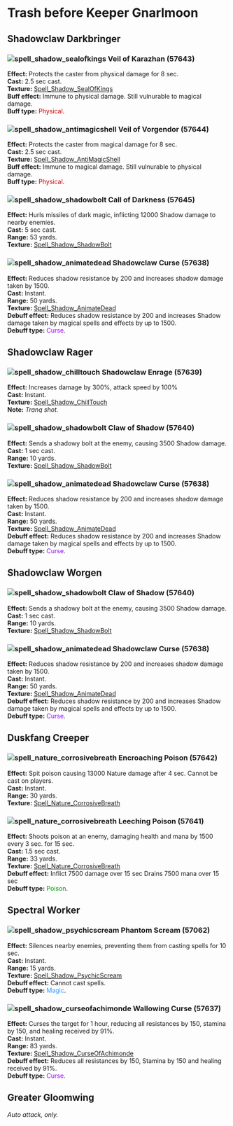 # Trash before Keeper Gnarlmoon


## Shadowclaw Darkbringer


### ![spell_shadow_sealofkings] Veil of Karazhan (57643)
**Effect:** Protects the caster from physical damage for 8 sec.<br>
**Cast:** 2.5 sec cast.<br>
**Texture:** <a href="https://wow.zamimg.com/images/wow/icons/large/spell_shadow_sealofkings.jpg">Spell_Shadow_SealOfKings</a><br>
**Buff effect:** Immune to physical damage. Still vulnurable to magical damage.<br>
**Buff type:** <span style="color:#C80000">Physical</span>.<br>

[spell_shadow_sealofkings]: https://wow.zamimg.com/images/wow/icons/small/spell_shadow_sealofkings.jpg


### ![spell_shadow_antimagicshell] Veil of Vorgendor (57644)
**Effect:** Protects the caster from magical damage for 8 sec.<br>
**Cast:** 2.5 sec cast.<br>
**Texture:** <a href="https://wow.zamimg.com/images/wow/icons/large/spell_shadow_antimagicshell.jpg">Spell_Shadow_AntiMagicShell</a><br>
**Buff effect:** Immune to magical damage. Still vulnurable to physical damage.<br>
**Buff type:** <span style="color:#C80000">Physical</span>.<br>

[spell_shadow_antimagicshell]: https://wow.zamimg.com/images/wow/icons/small/spell_shadow_antimagicshell.jpg


### ![spell_shadow_shadowbolt] Call of Darkness (57645)
**Effect:** Hurls missiles of dark magic, inflicting 12000 Shadow damage to nearby enemies.<br>
**Cast:** 5 sec cast.<br>
**Range:** 53 yards.<br>
**Texture:** <a href="https://wow.zamimg.com/images/wow/icons/large/spell_shadow_shadowbolt.jpg">Spell_Shadow_ShadowBolt</a><br>

[spell_shadow_shadowbolt]: https://wow.zamimg.com/images/wow/icons/small/spell_shadow_shadowbolt.jpg


### ![spell_shadow_animatedead] Shadowclaw Curse (57638)
**Effect:** Reduces shadow resistance by 200 and increases shadow damage taken by 1500.<br>
**Cast:** Instant.<br>
**Range:** 50 yards.<br>
**Texture:** <a href="https://wow.zamimg.com/images/wow/icons/large/spell_shadow_animatedead.jpg">Spell_Shadow_AnimateDead</a><br>
**Debuff effect:** Reduces shadow resistance by 200 and increases Shadow damage taken by magical spells and effects by up to 1500.<br>
**Debuff type:** <span style="color:#9600FF">Curse</span>.<br>

[spell_shadow_animatedead]: https://wow.zamimg.com/images/wow/icons/small/spell_shadow_animatedead.jpg



## Shadowclaw Rager


### ![spell_shadow_chilltouch] Shadowclaw Enrage (57639)
**Effect:** Increases damage by 300%, attack speed by 100%<br>
**Cast:** Instant.<br>
**Texture:** <a href="https://wow.zamimg.com/images/wow/icons/large/spell_shadow_chilltouch.jpg">Spell_Shadow_ChillTouch</a><br>
**Note:** *Tranq shot.*

[spell_shadow_chilltouch]: https://wow.zamimg.com/images/wow/icons/small/spell_shadow_chilltouch.jpg


### ![spell_shadow_shadowbolt] Claw of Shadow (57640)
**Effect:** Sends a shadowy bolt at the enemy, causing 3500 Shadow damage.<br>
**Cast:** 1 sec cast.<br>
**Range:** 10 yards.<br>
**Texture:** <a href="https://wow.zamimg.com/images/wow/icons/large/spell_shadow_shadowbolt.jpg">Spell_Shadow_ShadowBolt</a><br>

[spell_shadow_shadowbolt]: https://wow.zamimg.com/images/wow/icons/small/spell_shadow_shadowbolt.jpg


### ![spell_shadow_animatedead] Shadowclaw Curse (57638)
**Effect:** Reduces shadow resistance by 200 and increases shadow damage taken by 1500.<br>
**Cast:** Instant.<br>
**Range:** 50 yards.<br>
**Texture:** <a href="https://wow.zamimg.com/images/wow/icons/large/spell_shadow_animatedead.jpg">Spell_Shadow_AnimateDead</a><br>
**Debuff effect:** Reduces shadow resistance by 200 and increases Shadow damage taken by magical spells and effects by up to 1500.<br>
**Debuff type:** <span style="color:#9600FF">Curse</span>.<br>

[spell_shadow_animatedead]: https://wow.zamimg.com/images/wow/icons/small/spell_shadow_animatedead.jpg



## Shadowclaw Worgen


### ![spell_shadow_shadowbolt] Claw of Shadow (57640)
**Effect:** Sends a shadowy bolt at the enemy, causing 3500 Shadow damage.<br>
**Cast:** 1 sec cast.<br>
**Range:** 10 yards.<br>
**Texture:** <a href="https://wow.zamimg.com/images/wow/icons/large/spell_shadow_shadowbolt.jpg">Spell_Shadow_ShadowBolt</a><br>

[spell_shadow_shadowbolt]: https://wow.zamimg.com/images/wow/icons/small/spell_shadow_shadowbolt.jpg


### ![spell_shadow_animatedead] Shadowclaw Curse (57638)
**Effect:** Reduces shadow resistance by 200 and increases shadow damage taken by 1500.<br>
**Cast:** Instant.<br>
**Range:** 50 yards.<br>
**Texture:** <a href="https://wow.zamimg.com/images/wow/icons/large/spell_shadow_animatedead.jpg">Spell_Shadow_AnimateDead</a><br>
**Debuff effect:** Reduces shadow resistance by 200 and increases Shadow damage taken by magical spells and effects by up to 1500.<br>
**Debuff type:** <span style="color:#9600FF">Curse</span>.<br>

[spell_shadow_animatedead]: https://wow.zamimg.com/images/wow/icons/small/spell_shadow_animatedead.jpg



## Duskfang Creeper


### ![spell_nature_corrosivebreath] Encroaching Poison (57642)
**Effect:** Spit poison causing 13000 Nature damage after 4 sec. Cannot be cast on players.<br>
**Cast:** Instant.<br>
**Range:** 30 yards.<br>
**Texture:** <a href="https://wow.zamimg.com/images/wow/icons/large/spell_nature_corrosivebreath.jpg">Spell_Nature_CorrosiveBreath</a><br>

[spell_nature_corrosivebreath]: https://wow.zamimg.com/images/wow/icons/small/spell_nature_corrosivebreath.jpg


### ![spell_nature_corrosivebreath] Leeching Poison (57641)
**Effect:** Shoots poison at an enemy, damaging health and mana by 1500 every 3 sec. for 15 sec.<br>
**Cast:** 1.5 sec cast.<br>
**Range:** 33 yards.<br>
**Texture:** <a href="https://wow.zamimg.com/images/wow/icons/large/spell_nature_corrosivebreath.jpg">Spell_Nature_CorrosiveBreath</a><br>
**Debuff effect:** Inflict 7500 damage over 15 sec Drains 7500 mana over 15 sec<br>
**Debuff type:** <span style="color:#009600">Poison</span>.<br>

[spell_nature_corrosivebreath]: https://wow.zamimg.com/images/wow/icons/small/spell_nature_corrosivebreath.jpg



## Spectral Worker

### ![spell_shadow_psychicscream] Phantom Scream (57062)
**Effect:** Silences nearby enemies, preventing them from casting spells for 10 sec.<br>
**Cast:** Instant.<br>
**Range:** 15 yards.<br>
**Texture:** <a href="https://wow.zamimg.com/images/wow/icons/large/spell_shadow_psychicscream.jpg">Spell_Shadow_PsychicScream</a><br>
**Debuff effect:** Cannot cast spells.<br>
**Debuff type:** <span style="color:#3296FF">Magic</span>.<br>

[spell_shadow_psychicscream]: https://wow.zamimg.com/images/wow/icons/small/spell_shadow_psychicscream.jpg


### ![spell_shadow_curseofachimonde] Wallowing Curse (57637)
**Effect:** Curses the target for 1 hour, reducing all resistances by 150, stamina by 150, and healing received by 91%.<br>
**Cast:** Instant.<br>
**Range:** 83 yards.<br>
**Texture:** <a href="https://wow.zamimg.com/images/wow/icons/large/spell_shadow_curseofachimonde.jpg">Spell_Shadow_CurseOfAchimonde</a><br>
**Debuff effect:** Reduces all resistances by 150, Stamina by 150 and healing received by 91%.<br>
**Debuff type:** <span style="color:#9600FF">Curse</span>.<br>

[spell_shadow_curseofachimonde]: https://wow.zamimg.com/images/wow/icons/small/spell_shadow_curseofachimonde.jpg



## Greater Gloomwing

*Auto attack, only.*

